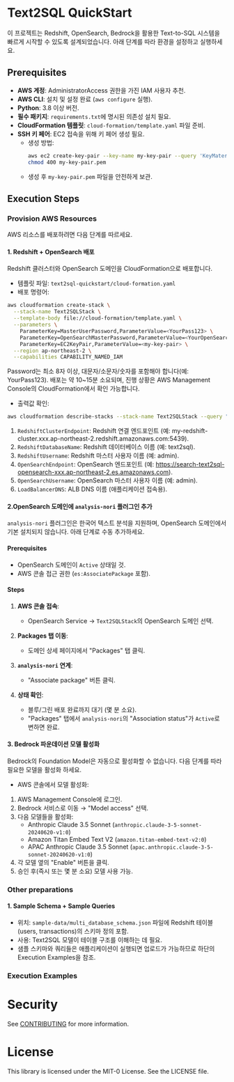 # Text2SQL QuickStart
이 프로젝트는 Redshift, OpenSearch, Bedrock을 활용한 Text-to-SQL 시스템을 빠르게 시작할 수 있도록 설계되었습니다. 아래 단계를 따라 환경을 설정하고 실행하세요.
## Prerequisites
- **AWS 계정**: AdministratorAccess 권한을 가진 IAM 사용자 추천.
- **AWS CLI**: 설치 및 설정 완료 (`aws configure` 실행).
- **Python**: 3.8 이상 버전.
- **필수 패키지**: `requirements.txt`에 명시된 의존성 설치 필요.
- **CloudFormation 템플릿**: `cloud-formation/template.yaml` 파일 준비.
- **SSH 키 페어**: EC2 접속을 위해 키 페어 생성 필요.
  - 생성 방법:
    ```bash
    aws ec2 create-key-pair --key-name my-key-pair --query 'KeyMaterial' --output text > my-key-pair.pem
    chmod 400 my-key-pair.pem
    ```
  - 생성 후 `my-key-pair.pem` 파일을 안전하게 보관.
## Execution Steps
### Provision AWS Resources
AWS 리소스를 배포하려면 다음 단계를 따르세요.
#### 1. Redshift + OpenSearch 배포
Redshift 클러스터와 OpenSearch 도메인을 CloudFormation으로 배포합니다.
* 템플릿 파일: `text2sql-quickstart/cloud-formation.yaml`
* 배포 명령어:
```bash
aws cloudformation create-stack \
  --stack-name Text2SQLStack \
  --template-body file://cloud-formation/template.yaml \
  --parameters \
    ParameterKey=MasterUserPassword,ParameterValue=<YourPass123> \
    ParameterKey=OpenSearchMasterPassword,ParameterValue=<YourOpenSearchPass123> \
    ParameterKey=EC2KeyPair,ParameterValue=<my-key-pair> \
  --region ap-northeast-2 \
  --capabilities CAPABILITY_NAMED_IAM
```
Password는 최소 8자 이상, 대문자/소문자/숫자를 포함해야 합니다(예: YourPass123).
배포는 약 10~15분 소요되며, 진행 상황은 AWS Management Console의 CloudFormation에서 확인 가능합니다.
* 출력값 확인:
```bash
aws cloudformation describe-stacks --stack-name Text2SQLStack --query "Stacks[0].Outputs"
```
1. `RedshiftClusterEndpoint`: Redshift 연결 엔드포인트 (예: my-redshift-cluster.xxx.ap-northeast-2.redshift.amazonaws.com:5439).
2. `RedshiftDatabaseName`: Redshift 데이터베이스 이름 (예: text2sql).
3. `RedshiftUsername`: Redshift 마스터 사용자 이름 (예: admin).
4. `OpenSearchEndpoint`: OpenSearch 엔드포인트 (예: https://search-text2sql-opensearch-xxx.ap-northeast-2.es.amazonaws.com).
5. `OpenSearchUsername`: OpenSearch 마스터 사용자 이름 (예: admin).
6. `LoadBalancerDNS`: ALB DNS 이름 (애플리케이션 접속용).

#### 2.OpenSearch 도메인에 `analysis-nori` 플러그인 추가

`analysis-nori` 플러그인은 한국어 텍스트 분석을 지원하며, OpenSearch 도메인에서 기본 설치되지 않습니다. 아래 단계로 수동 추가하세요.

#### Prerequisites
- OpenSearch 도메인이 `Active` 상태일 것.
- AWS 콘솔 접근 권한 (`es:AssociatePackage` 포함).

#### Steps
1. **AWS 콘솔 접속**:
   - OpenSearch Service → `Text2SQLStack`의 OpenSearch 도메인 선택.

2. **Packages 탭 이동**:
   - 도메인 상세 페이지에서 "Packages" 탭 클릭.

3. **`analysis-nori` 연계**:
   - "Associate package" 버튼 클릭.

4. **상태 확인**:
   - 블루/그린 배포 완료까지 대기 (몇 분 소요).
   - "Packages" 탭에서 `analysis-nori`의 "Association status"가 `Active`로 변하면 완료.

#### 3. Bedrock 파운데이션 모델 활성화
Bedrock의 Foundation Model은 자동으로 활성화할 수 없습니다. 다음 단계를 따라 필요한 모델을 활성화 하세요.
* AWS 콘솔에서 모델 활성화:
1. AWS Management Console에 로그인.
2. Bedrock 서비스로 이동 → "Model access" 선택.
3. 다음 모델들을 활성화:
    * Anthropic Claude 3.5 Sonnet (`anthropic.claude-3-5-sonnet-20240620-v1:0`)
    * Amazon Titan Embed Text V2 (`amazon.titan-embed-text-v2:0`)
    * APAC Anthropic Claude 3.5 Sonnet (`apac.anthropic.claude-3-5-sonnet-20240620-v1:0`)
4. 각 모델 옆의 "Enable" 버튼을 클릭.
5. 승인 후(즉시 또는 몇 분 소요) 모델 사용 가능.

### Other preparations

#### 1. Sample Schema + Sample Queries
* 위치: `sample-data/multi_database_schema.json` 파일에 Redshift 테이블(users, transactions)의 스키마 정의 포함.
* 사용: Text2SQL 모델이 테이블 구조를 이해하는 데 필요.
* 샘플 스키마와 쿼리들은 애플리케이션이 실행되면 업로드가 가능하므로 하단의 Execution Examples을 참조.

### Execution Examples

### 

# Security

See [CONTRIBUTING](CONTRIBUTING.md#security-issue-notifications) for more information.

# License

This library is licensed under the MIT-0 License. See the LICENSE file.

